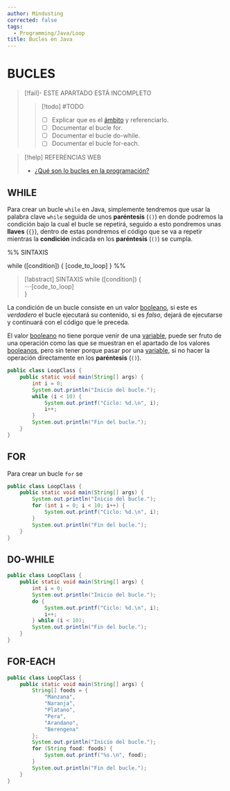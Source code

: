 ```yaml
---
author: Mindusting
corrected: false
tags:
  - Programming/Java/Loop
title: Bucles en Java
---
```


# BUCLES

> [!fail]- ESTE APARTADO ESTÁ INCOMPLETO
> > [!todo] #TODO
> > - [ ] Explicar que es el [ámbito](../pc/pc_scope.md) y referenciarlo.
> > - [ ] Documentar el bucle for.
> > - [ ] Documentar el bucle do-while.
> > - [ ] Documentar el bucle for-each.

> [!help] REFERENCIAS WEB
> - [¿Qué son lo bucles en la programación?](../pc/pc_loop.md)

## WHILE

Para crear un bucle `while` en Java, simplemente tendremos que usar la palabra clave `while` seguida de unos **paréntesis** (`()`) en donde podremos la condición bajo la cual el bucle se repetirá, seguido a esto pondremos unas **llaves** (`{}`), dentro de estas pondremos el código que se va a repetir mientras la **condición** indicada en los **paréntesis** (`()`) se cumpla.

%%
SINTAXIS

while ([condition]) {
    [code_to_loop]
}
%%

> [!abstract] SINTAXIS
> <span class="flow-word-color">while</span> (<span class="italic grey">[condition]</span>) {<br><span class="transparency">····</span><span class=" italic grey">[code_to_loop]</span><br>}

La condición de un bucle consiste en un valor [booleano](<java_variable.md#BOOLEAN>), si este es *verdadero* el bucle ejecutará su contenido, si es *falso*, dejará de ejecutarse y continuará con el código que le preceda.

El valor [booleano](<java_variable.md#BOOLEAN>) no tiene porque venir de una [variable](java_variable.md), puede ser fruto de una operación como las que se muestran en el apartado de los valores [booleanos](<java_variable.md#BOOLEAN>), pero sin tener porque pasar por una [variable](java_variable.md), si no hacer la operación directamente en los **paréntesis** (`()`).

```java
public class LoopClass {
    public static void main(String[] args) {
        int i = 0;
        System.out.println("Inicio del bucle.");
        while (i < 10) {
            System.out.printf("Ciclo: %d.\n", i);
            i++;
        }
        System.out.println("Fin del bucle.");
    }
}
```

## FOR

Para crear un bucle `for` se 

```java
public class LoopClass {
    public static void main(String[] args) {
        System.out.println("Inicio del bucle.");
        for (int i = 0; i < 10; i++) {
            System.out.printf("Ciclo: %d.\n", i);
        }
        System.out.println("Fin del bucle.");
    }
}
```

## DO-WHILE

```java
public class LoopClass {
    public static void main(String[] args) {
        int i = 0;
        System.out.println("Inicio del bucle.");
        do {
            System.out.printf("Ciclo: %d.\n", i);
            i++;
        } while (i < 10);
        System.out.println("Fin del bucle.");
    }
}
```

## FOR-EACH

```java
public class LoopClass {
    public static void main(String[] args) {
        String[] foods = {
            "Manzana",
            "Naranja",
            "Platano",
            "Pera",
            "Arandano",
            "Berengena"
        };
        System.out.println("Inicio del bucle.");
        for (String food: foods) {
            System.out.printf("%s.\n", food);
        }
        System.out.println("Fin del bucle.");
    }
}
```
